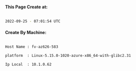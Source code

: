 
   
#### This Page Create at:

```bash

2022-09-25 - 07:01:54 UTC

```

#### Create By Machine:

```bash

Host Name : fv-az626-583

platform  : Linux-5.15.0-1020-azure-x86_64-with-glibc2.31

Ip Local  : 10.1.0.62

```

